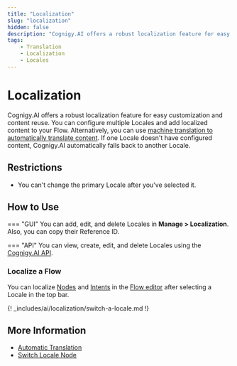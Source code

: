 ```yaml
---
title: "Localization" 
slug: "localization" 
hidden: false
description: "Cognigy.AI offers a robust localization feature for easy customization and content reuse. You can configure multiple Locales and add localized content to your Flow. Alternatively, you can use machine translation to automatically translate content."
tags:
    - Translation
    - Localization
    - Locales
---
```


# Localization

Cognigy.AI offers a robust localization feature for easy customization and content reuse. You can configure multiple Locales and add localized content to your Flow. Alternatively, you can use [machine translation to automatically translate content](auto-translation.md). If one Locale doesn't have configured content, Cognigy.AI automatically falls back to another Locale.

## Restrictions

- You can't change the primary Locale after you've selected it.

## How to Use

=== "GUI"
    You can add, edit, and delete Locales in **Manage > Localization**. Also, you can copy their Reference ID.

=== "API"
    You can view, create, edit, and delete Locales using the [Cognigy.AI API](https://api-dev.cognigy.ai/openapi#tag--Locales-v2.0).

### Localize a Flow

You can localize [Nodes](../nodes/overview.md) and [Intents](../../empower/nlu/intents/ml-intents.md) in the [Flow editor](../flows/editor.md) after selecting a Locale in the top bar.

{! _includes/ai/localization/switch-a-locale.md !}

## More Information

- [Automatic Translation](auto-translation.md)
- [Switch Locale Node](../node-reference/logic/switch-locale.md)